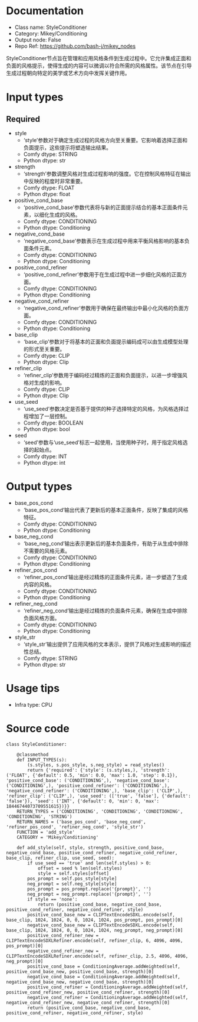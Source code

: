 # Documentation
- Class name: StyleConditioner
- Category: Mikey/Conditioning
- Output node: False
- Repo Ref: https://github.com/bash-j/mikey_nodes

StyleConditioner节点旨在管理和应用风格条件到生成过程中。它允许集成正面和负面的风格提示，使得生成的内容可以微调以符合所需的风格属性。该节点在引导生成过程朝向特定的美学或艺术方向中发挥关键作用。

# Input types
## Required
- style
    - ‘style’参数对于确定生成过程的风格方向至关重要。它影响着选择正面和负面提示，这些提示将塑造输出结果。
    - Comfy dtype: STRING
    - Python dtype: str
- strength
    - ‘strength’参数调整风格对生成过程影响的强度。它在控制风格特征在输出中反映的程度时非常重要。
    - Comfy dtype: FLOAT
    - Python dtype: float
- positive_cond_base
    - ‘positive_cond_base’参数代表将与新的正面提示结合的基本正面条件元素，以细化生成的风格。
    - Comfy dtype: CONDITIONING
    - Python dtype: Conditioning
- negative_cond_base
    - ‘negative_cond_base’参数表示在生成过程中用来平衡风格影响的基本负面条件元素。
    - Comfy dtype: CONDITIONING
    - Python dtype: Conditioning
- positive_cond_refiner
    - ‘positive_cond_refiner’参数用于在生成过程中进一步细化风格的正面方面。
    - Comfy dtype: CONDITIONING
    - Python dtype: Conditioning
- negative_cond_refiner
    - ‘negative_cond_refiner’参数用于确保在最终输出中最小化风格的负面方面。
    - Comfy dtype: CONDITIONING
    - Python dtype: Conditioning
- base_clip
    - ‘base_clip’参数对于将基本的正面和负面提示编码成可以由生成模型处理的形式至关重要。
    - Comfy dtype: CLIP
    - Python dtype: Clip
- refiner_clip
    - ‘refiner_clip’参数用于编码经过精炼的正面和负面提示，以进一步增强风格对生成的影响。
    - Comfy dtype: CLIP
    - Python dtype: Clip
- use_seed
    - ‘use_seed’参数决定是否基于提供的种子选择特定的风格，为风格选择过程增加了一层控制。
    - Comfy dtype: BOOLEAN
    - Python dtype: bool
- seed
    - ‘seed’参数与‘use_seed’标志一起使用，当使用种子时，用于指定风格选择的起始点。
    - Comfy dtype: INT
    - Python dtype: int

# Output types
- base_pos_cond
    - ‘base_pos_cond’输出代表了更新后的基本正面条件，反映了集成的风格特征。
    - Comfy dtype: CONDITIONING
    - Python dtype: Conditioning
- base_neg_cond
    - ‘base_neg_cond’输出表示更新后的基本负面条件，有助于从生成中排除不需要的风格元素。
    - Comfy dtype: CONDITIONING
    - Python dtype: Conditioning
- refiner_pos_cond
    - ‘refiner_pos_cond’输出是经过精炼的正面条件元素，进一步塑造了生成内容的风格。
    - Comfy dtype: CONDITIONING
    - Python dtype: Conditioning
- refiner_neg_cond
    - ‘refiner_neg_cond’输出是经过精炼的负面条件元素，确保在生成中排除负面风格方面。
    - Comfy dtype: CONDITIONING
    - Python dtype: Conditioning
- style_str
    - ‘style_str’输出提供了应用风格的文本表示，提供了风格对生成影响的描述性总结。
    - Comfy dtype: STRING
    - Python dtype: str

# Usage tips
- Infra type: CPU

# Source code
```
class StyleConditioner:

    @classmethod
    def INPUT_TYPES(s):
        (s.styles, s.pos_style, s.neg_style) = read_styles()
        return {'required': {'style': (s.styles,), 'strength': ('FLOAT', {'default': 0.5, 'min': 0.0, 'max': 1.0, 'step': 0.1}), 'positive_cond_base': ('CONDITIONING',), 'negative_cond_base': ('CONDITIONING',), 'positive_cond_refiner': ('CONDITIONING',), 'negative_cond_refiner': ('CONDITIONING',), 'base_clip': ('CLIP',), 'refiner_clip': ('CLIP',), 'use_seed': (['true', 'false'], {'default': 'false'}), 'seed': ('INT', {'default': 0, 'min': 0, 'max': 18446744073709551615})}}
    RETURN_TYPES = ('CONDITIONING', 'CONDITIONING', 'CONDITIONING', 'CONDITIONING', 'STRING')
    RETURN_NAMES = ('base_pos_cond', 'base_neg_cond', 'refiner_pos_cond', 'refiner_neg_cond', 'style_str')
    FUNCTION = 'add_style'
    CATEGORY = 'Mikey/Conditioning'

    def add_style(self, style, strength, positive_cond_base, negative_cond_base, positive_cond_refiner, negative_cond_refiner, base_clip, refiner_clip, use_seed, seed):
        if use_seed == 'true' and len(self.styles) > 0:
            offset = seed % len(self.styles)
            style = self.styles[offset]
        pos_prompt = self.pos_style[style]
        neg_prompt = self.neg_style[style]
        pos_prompt = pos_prompt.replace('{prompt}', '')
        neg_prompt = neg_prompt.replace('{prompt}', '')
        if style == 'none':
            return (positive_cond_base, negative_cond_base, positive_cond_refiner, negative_cond_refiner, style)
        positive_cond_base_new = CLIPTextEncodeSDXL.encode(self, base_clip, 1024, 1024, 0, 0, 1024, 1024, pos_prompt, pos_prompt)[0]
        negative_cond_base_new = CLIPTextEncodeSDXL.encode(self, base_clip, 1024, 1024, 0, 0, 1024, 1024, neg_prompt, neg_prompt)[0]
        positive_cond_refiner_new = CLIPTextEncodeSDXLRefiner.encode(self, refiner_clip, 6, 4096, 4096, pos_prompt)[0]
        negative_cond_refiner_new = CLIPTextEncodeSDXLRefiner.encode(self, refiner_clip, 2.5, 4096, 4096, neg_prompt)[0]
        positive_cond_base = ConditioningAverage.addWeighted(self, positive_cond_base_new, positive_cond_base, strength)[0]
        negative_cond_base = ConditioningAverage.addWeighted(self, negative_cond_base_new, negative_cond_base, strength)[0]
        positive_cond_refiner = ConditioningAverage.addWeighted(self, positive_cond_refiner_new, positive_cond_refiner, strength)[0]
        negative_cond_refiner = ConditioningAverage.addWeighted(self, negative_cond_refiner_new, negative_cond_refiner, strength)[0]
        return (positive_cond_base, negative_cond_base, positive_cond_refiner, negative_cond_refiner, style)
```